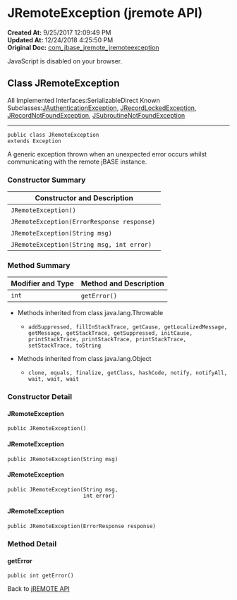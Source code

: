 # JRemoteException (jremote API)

**Created At:** 9/25/2017 12:09:49 PM  
**Updated At:** 12/24/2018 4:25:50 PM  
**Original Doc:** [com_jbase_jremote_jremoteexception](https://docs.jbase.com/39248-jremote/com_jbase_jremote_jremoteexception)  


JavaScript is disabled on your browser.



## Class JRemoteException

All Implemented Interfaces:SerializableDirect Known Subclasses:[JAuthenticationException](./../jauthenticationexception-%28jremote-api%29 "class in com.jbase.jremote"), [JRecordLockedException](./../jrecordlockedexception-%28jremote-api%29 "class in com.jbase.jremote"), [JRecordNotFoundException](./../jrecordnotfoundexception-%28jremote-api%29 "class in com.jbase.jremote"), [JSubroutineNotFoundException](./../jsubroutinenotfoundexception-%28jremote-api%29 "class in com.jbase.jremote")
* * *


```
public class JRemoteException
extends Exception
```

A generic exception thrown when an unexpected error occurs whilst communicating with the remote jBASE instance.

### Constructor Summary


| Constructor and Description<br> |
| --- |
| `JRemoteException()` <br> |
| `JRemoteException(ErrorResponse response)` <br> |
| `JRemoteException(String msg)` <br> |
| `JRemoteException(String msg, int error)` <br> |






### Method Summary


| Modifier and Type<br> | Method and Description<br> |
| --- | --- |
| `int`<br> | `getError()` <br> |




- Methods inherited from class java.lang.Throwable
    - `addSuppressed, fillInStackTrace, getCause, getLocalizedMessage, getMessage, getStackTrace, getSuppressed, initCause, printStackTrace, printStackTrace, printStackTrace, setStackTrace, toString`


- Methods inherited from class java.lang.Object
    - `clone, equals, finalize, getClass, hashCode, notify, notifyAll, wait, wait, wait`

### Constructor Detail

#### JRemoteException

```
public JRemoteException()
```

#### JRemoteException

```
public JRemoteException(String msg)
```

#### JRemoteException

```
public JRemoteException(String msg,
                        int error)
```

#### JRemoteException

```
public JRemoteException(ErrorResponse response)
```



### 


### Method Detail

#### getError

```
public int getError()
```



Back to [jREMOTE API](com_jbase_jremote_package-summary)


